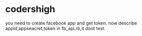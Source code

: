 # codershigh
you need to create facebook app and get token.
now describe appid,appseacret,token in fb_api.rb,it dont test.
